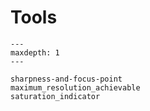 # Tools

```{toctree}
---
maxdepth: 1
---

sharpness-and-focus-point
maximum_resolution_achievable
saturation_indicator
```
